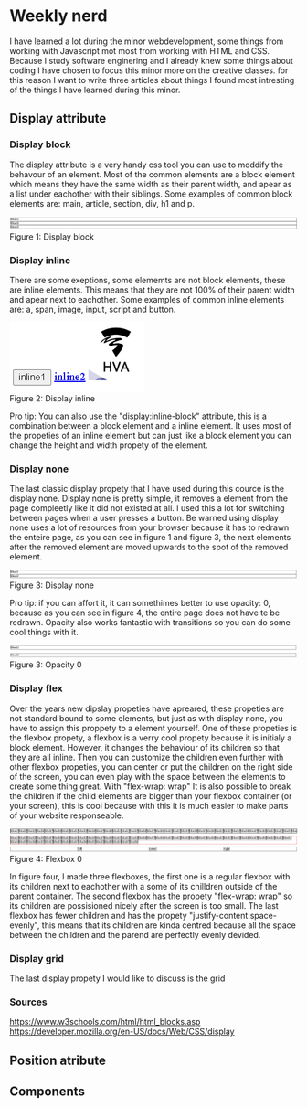 # Weekly nerd
I have learned a lot during the minor webdevelopment, some things from working with Javascript mot most from working with HTML and CSS. Because I study software enginering and I already knew some things about coding I have chosen to focus this minor more on the creative classes. for this reason I want to write three articles about things I found most intresting of the things I have learned during this minor.

## Display attribute
### Display block 
The display attribute is a very handy css tool you can use to moddify the behavour of an element. Most of the common elements are a block element which means they have the same width as their parent width, and apear as a list under eachother with their siblings. Some examples of common block elements are: main, article, section, div, h1 and p.  

![Display block](img/display-block.png)  
Figure 1: Display block

### Display inline
There are some exeptions, some elememts are not block elements, these are inline elements. This means that they are not 100% of their parent width and apear next to eachother. Some examples of common inline elements are: a, span, image, input, script and button.  

![Display inline](img/display-inline.png)  
Figure 2: Display inline

Pro tip: You can also use the "display:inline-block" attribute, this is a combination between a block element and a inline element. It uses most of the propeties of an inline element but can just like a block element you can change the height and width propety of the element.

### Display none
The last classic display propety that I have used during this cource is the display none. Display none is pretty simple, it removes a element from the page compleetly like it did not existed at all. I used this a lot for switching between pages when a user presses a button. Be warned using display none uses a lot of resources from your browser because it has to redrawn the enteire page, as you can see in figure 1 and figure 3, the next elements after the removed element are moved upwards to the spot of the removed element. 

![Display none](img/display-none.png)  
Figure 3: Display none

Pro tip: if you can affort it, it can somethimes better to use opacity: 0, because as you can see in figure 4, the entire page does not have te be redrawn. Opacity also works fantastic with transitions so you can do some cool things with it.

![opacity](img/opacity.png)  
Figure 3: Opacity 0

### Display flex
Over the years new dipslay propeties have apreared, these propeties are not standard bound to some elements, but just as with display none, you have to assign this proppety to a element yourself. One of these propeties is the flexbox propety, a flexbox is a verry cool propety because it is initialy a block element. However, it changes the behaviour of its children so that they are all inline. Then you can customize the children even further with other flexbox propeties, you can center or put the children on the right side of the screen, you can even play with the space between the elements to create some thing great. With "flex-wrap: wrap" It is also possible to break the children if the child elements are bigger than your flexbox container (or your screen), this is cool because with this it is much easier to make parts of your website responseable.

![flex](img/flexbox.PNG)  
Figure 4: Flexbox 0

In figure four, I made three flexboxes, the first one is a regular flexbox with its children next to eachother with a some of its chilldren outside of the parent container. The second flexbox has the propety "flex-wrap: wrap" so its children are possisioned nicely after the screen is too small. The last flexbox has fewer children and has the propety "justify-content:space-evenly", this means that its children are kinda centred because all the space between the children and the parend are perfectly evenly devided.

### Display grid
The last display propety I would like to discuss is the grid 


### Sources
https://www.w3schools.com/html/html_blocks.asp
https://developer.mozilla.org/en-US/docs/Web/CSS/display



## Position atribute

## Components
